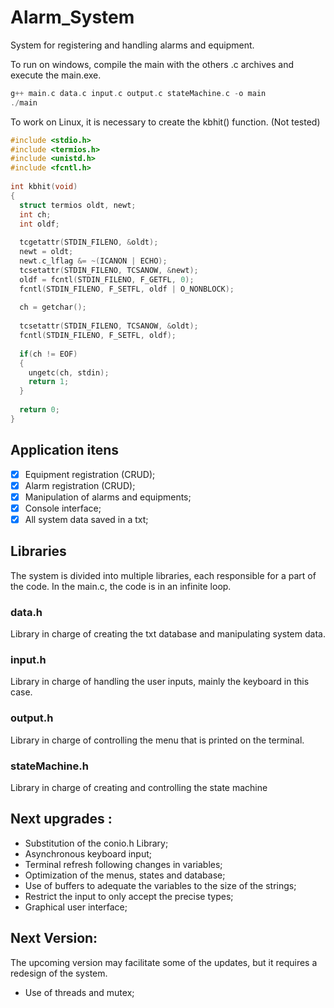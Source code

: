 # Alarm_System
System for registering and handling alarms and equipment.

To run on windows, compile the main with the others .c archives and execute the main.exe.
```c
g++ main.c data.c input.c output.c stateMachine.c -o main
./main
```
To work on Linux, it is necessary to create the kbhit() function. (Not tested)
```c
#include <stdio.h>
#include <termios.h>
#include <unistd.h>
#include <fcntl.h>
 
int kbhit(void)
{
  struct termios oldt, newt;
  int ch;
  int oldf;
 
  tcgetattr(STDIN_FILENO, &oldt);
  newt = oldt;
  newt.c_lflag &= ~(ICANON | ECHO);
  tcsetattr(STDIN_FILENO, TCSANOW, &newt);
  oldf = fcntl(STDIN_FILENO, F_GETFL, 0);
  fcntl(STDIN_FILENO, F_SETFL, oldf | O_NONBLOCK);
 
  ch = getchar();
 
  tcsetattr(STDIN_FILENO, TCSANOW, &oldt);
  fcntl(STDIN_FILENO, F_SETFL, oldf);
 
  if(ch != EOF)
  {
    ungetc(ch, stdin);
    return 1;
  }
 
  return 0;
}
```

## Application itens
- [X] Equipment registration (CRUD);
- [X] Alarm registration (CRUD);
- [X] Manipulation of alarms and equipments;
- [X] Console interface;
- [X] All system data saved in a txt;

## Libraries
The system is divided into multiple libraries, each responsible for a part of the code. In the main.c, the code is in an infinite loop.

### data.h 
Library in charge of creating the txt database and manipulating system data.

### input.h
Library in charge of handling the user inputs, mainly the keyboard in this case.

### output.h
Library in charge of controlling the menu that is printed on the terminal.

### stateMachine.h
Library in charge of creating and controlling the state machine

## Next upgrades :
* Substitution of the conio.h Library;
* Asynchronous keyboard input;
* Terminal refresh following changes in variables;
* Optimization of the menus, states and database;
* Use of buffers to adequate the variables to the size of the strings;
* Restrict the input to only accept the precise types; 
* Graphical user interface;

## Next Version:
The upcoming version may facilitate some of the updates, but it requires a redesign of the system.
* Use of threads and mutex;      
